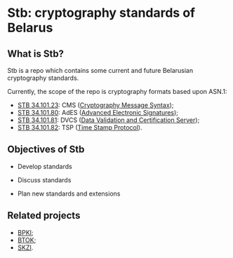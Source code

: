 Stb: cryptography standards of Belarus
======================================

What is Stb?
------------

Stb is a repo which contains some current and future Belarusian 
cryptography standards. 

Currently, the scope of the repo is cryptography formats based upon ASN.1:

- [STB 34.101.23](34.101.23): CMS 
  ([Cryptography Message Syntax](https://en.wikipedia.org/wiki/Cryptographic_Message_Syntax));
- [STB 34.101.80](34.101.80): AdES 
  ([Advanced Electronic Signatures](https://en.wikipedia.org/wiki/Advanced_electronic_signature));
- [STB 34.101.81](34.101.81): DVCS 
  ([Data Validation and Certification Server](https://tools.ietf.org/html/rfc3029));
- [STB 34.101.82](34.101.82): TSP 
  ([Time Stamp Protocol](https://en.wikipedia.org/wiki/Time_stamp_protocol)).


Objectives of Stb
-----------------

* Develop standards

* Discuss standards

* Plan new standards and extensions 

Related projects
----------------

- [BPKI](http://github.com/bcrypto/bpki);
- [BTOK](http://github.com/bcrypto/btok);
- [SKZI](http://github.com/bcrypto/skzi).


